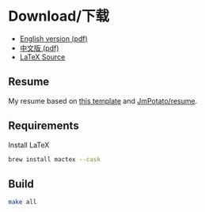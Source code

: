 # Download/下载

- [English version (pdf)](./software_engineer_dongpo_liu.pdf)
- [中文版 (pdf)](./软件工程师_刘东坡.pdf)
- [LaTeX Source](./software_engineer_dongpo_liu.tex)

## Resume

My resume based on [this template](https://github.com/billryan/resume) and [JmPotato/resume](https://github.com/JmPotato/resume).

## Requirements

Install LaTeX

```bash
brew install mactex --cask
```

## Build

```bash
make all
```
